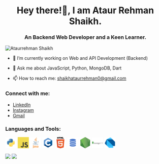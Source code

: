 <h1 align="center">Hey there!👋, I am Ataur Rehman Shaikh.</h1>
<h3 align="center">An Backend Web Developer and a Keen Learner.</h3>
<p align="left"> <img src="https://komarev.com/ghpvc/?username=Sk-Ataurrehman" alt="Ataurrehman Shaikh " /> </p>

- 🔭 I’m currently working on Web and API Development (Backend)

- 💬 Ask me about JavaScript, Python, MongoDB, Dart

- 📫 How to reach me: shaikhataurrehman0@gmail.com

### Connect with me:

- [LinkedIn](https://www.linkedin.com/in/ataurrehman-shaikh/)
- [Instagram](https://www.instagram.com/sk_ataurrehman/)
- [Gmail](mailto:shaikhataurrehman0@gmail.com)

### Languages and Tools:

<p>
<img height="35" src="https://raw.githubusercontent.com/github/explore/80688e429a7d4ef2fca1e82350fe8e3517d3494d/topics/python/python.png">

<img height="35" src="https://raw.githubusercontent.com/github/explore/80688e429a7d4ef2fca1e82350fe8e3517d3494d/topics/javascript/javascript.png">

<img height="35" src="https://raw.githubusercontent.com/github/explore/80688e429a7d4ef2fca1e82350fe8e3517d3494d/topics/java/java.png">

<img height="35" src="https://raw.githubusercontent.com/github/explore/80688e429a7d4ef2fca1e82350fe8e3517d3494d/topics/c/c.png">

<img height="35" src="https://raw.githubusercontent.com/github/explore/80688e429a7d4ef2fca1e82350fe8e3517d3494d/topics/html/html.png">

<img height="35" src="https://raw.githubusercontent.com/github/explore/80688e429a7d4ef2fca1e82350fe8e3517d3494d/topics/sql/sql.png">

<img height="35" src="https://raw.githubusercontent.com/github/explore/80688e429a7d4ef2fca1e82350fe8e3517d3494d/topics/nodejs/nodejs.png">

<img height="35" src="https://raw.githubusercontent.com/github/explore/80688e429a7d4ef2fca1e82350fe8e3517d3494d/topics/mongodb/mongodb.png">
 
<img height="35" src="https://raw.githubusercontent.com/github/explore/80688e429a7d4ef2fca1e82350fe8e3517d3494d/topics/dart/dart.png">
</p>

<img src="https://github-readme-stats.vercel.app/api?username=Sk-Ataurrehman&count_private=true&&show_icons=true&hide_border=false&title_color=ffffff&text_color=daf7dc&icon_color=bb2acf&bg_color=191919">

<img src="https://github-readme-stats.vercel.app/api/top-langs/?username=Sk-Ataurrehman&layout=compact&hide_border=false&title_color=ffffff&text_color=daf7dc&icon_color=bb2acf&bg_color=191919">
